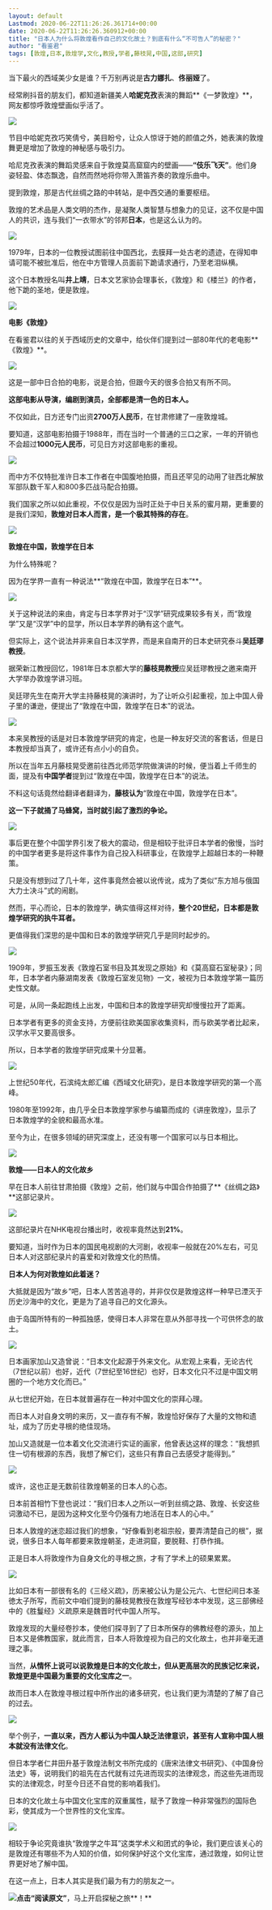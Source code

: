 ```yaml
---
layout: default
Lastmod: 2020-06-22T11:26:26.361714+00:00
date: 2020-06-22T11:26:26.360912+00:00
title: "日本人为什么将敦煌看作自己的文化故土？到底有什么“不可告人”的秘密？"
author: "看鉴君​"
tags: [敦煌,日本,敦煌学,文化,教授,学者,藤枝晃,中国,这部,研究]
---
```


当下最火的西域美少女是谁？千万别再说是**古力娜扎**、**佟丽娅**了。

经常刷抖音的朋友们，都知道新疆美人**哈妮克孜**表演的舞蹈**《一梦敦煌》**，网友都惊呼敦煌壁画似乎活了。

![](https://images.weserv.nl/?url=https%3A//mmbiz.qpic.cn/mmbiz_jpg/MzRQwBpUAMJp7lfTWicpa9teibrzRQOQzCl3bHicVRmtDs9oR92IbLFt52zq79hneUbIVnvIF0B5y5VZz0CYMArAA/640%3Fwx_fmt%3Djpeg)

节目中哈妮克孜巧笑倩兮，美目盼兮，让众人惊讶于她的颜值之外，她表演的敦煌舞更是增加了敦煌的神秘感与吸引力。

哈尼克孜表演的舞蹈灵感来自于敦煌莫高窟窟内的壁画——**“伎乐飞天”**。他们身姿轻盈、体态飘逸，自然而然地将你带入萧笛齐奏的敦煌乐曲中。

提到敦煌，那是古代丝绸之路的中转站，是中西交通的重要枢纽。

敦煌的艺术品是人类文明的杰作，是凝聚人类智慧与想象力的见证，这不仅是中国人的共识，连与我们“一衣带水”的邻邦**日本**，也是这么认为的。

![](https://images.weserv.nl/?url=https%3A//mmbiz.qpic.cn/mmbiz_jpg/MzRQwBpUAMJp7lfTWicpa9teibrzRQOQzCO3TXIRpNtfwznMQJzWEucDIemCV50Jv3QKeMvRwsicEVibC6kIlicxNSQ/640%3Fwx_fmt%3Djpeg)

1979年，日本的一位教授试图前往中国西北，去膜拜一处古老的遗迹，在得知申请可能不被批准后，他在中方管理人员面前下跪请求通行，乃至老泪纵横。

这个日本教授名叫**井上靖**，日本文艺家协会理事长，《敦煌》和《楼兰》的作者，他下跪的圣地，便是敦煌。

![](https://images.weserv.nl/?url=https%3A//mmbiz.qpic.cn/mmbiz_jpg/MzRQwBpUAMIs9v2WId9pJ743FjSwF3NoWRDqNNPzIptcZK0nDNfHJriadIiavaQTHqZp3lyicvW6v267bDWCHq3Sg/640%3Fwx_fmt%3Djpeg)

**电影《敦煌》**

在看鉴君以往的关于西域历史的文章中，给伙伴们提到过一部80年代的老电影**《敦煌》**。

![](https://images.weserv.nl/?url=https%3A//mmbiz.qpic.cn/mmbiz_jpg/MzRQwBpUAMJp7lfTWicpa9teibrzRQOQzCbKjpsNBpiaLMIpJvwWRic1x1OhUIzA2aZcyHVgCiaiaTv2q2LRI3nutnbg/640%3Fwx_fmt%3Djpeg)

这是一部中日合拍的电影，说是合拍，但跟今天的很多合拍又有所不同。

**这部电影从导演，编剧到演员，全部都是清一色的日本人。**

不仅如此，日方还专门出资**2700万人民币**，在甘肃修建了一座敦煌城。

要知道，这部电影拍摄于1988年，而在当时一个普通的三口之家，一年的开销也不会超过**1000元人民币**，可见日方对这部电影的重视。

![](https://images.weserv.nl/?url=https%3A//mmbiz.qpic.cn/mmbiz_jpg/MzRQwBpUAMJp7lfTWicpa9teibrzRQOQzCJe3FfoSBjTTNT3uTD3Qo4Upq62shVJa6sadqgk4CjQj5icLdanUeWicg/640%3Fwx_fmt%3Djpeg)

而中方不仅特批准许日本工作者在中国腹地拍摄，而且还罕见的动用了驻西北解放军部队数千军人和800多匹战马配合拍摄。

我们国家之所以如此重视，不仅仅是因为当时正处于中日关系的蜜月期，更重要的是我们深知，**敦煌对日本人而言，是一个极其特殊的存在**。

![](https://images.weserv.nl/?url=https%3A//mmbiz.qpic.cn/mmbiz_jpg/MzRQwBpUAMIs9v2WId9pJ743FjSwF3NonFD4JAsoib6bDIq56YbicSXicKCOdseQQPxPFlhPLRicEELKK54xOE4Jlg/640%3Fwx_fmt%3Djpeg)

**敦煌在中国，敦煌学在日本**

为什么特殊呢？

因为在学界一直有一种说法**“敦煌在中国，敦煌学在日本”**。

![](https://images.weserv.nl/?url=https%3A//mmbiz.qpic.cn/mmbiz_png/MzRQwBpUAMJp7lfTWicpa9teibrzRQOQzCqx90VcyUH4SjGjzuuURvlJx1kVSK1YqLd2uvrsolqtXPdvquy7F0Aw/640%3Fwx_fmt%3Dpng)

关于这种说法的来由，肯定与日本学界对于“汉学”研究成果较多有关，而“敦煌学”又是“汉学”中的显学，所以日本学界的确有这个底气。

但实际上，这个说法并非来自日本汉学界，而是来自南开的日本史研究泰斗**吴廷璆教授**。

据荣新江教授回忆，1981年日本京都大学的**藤枝晃教授**应吴廷璆教授之邀来南开大学举办敦煌学讲习班。

吴廷璆先生在南开大学主持藤枝晃的演讲时，为了让听众引起重视，加上中国人骨子里的谦逊，便提出了“敦煌在中国，敦煌学在日本”的说法。

![](https://images.weserv.nl/?url=https%3A//mmbiz.qpic.cn/mmbiz_jpg/MzRQwBpUAMJp7lfTWicpa9teibrzRQOQzC1icatQqJ0u68ibFiaDRtroSFjmYoufsWLU9mNvkhEj9SbAlVSmRQ08TQw/640%3Fwx_fmt%3Djpeg)

本来吴教授的话是对日本敦煌学研究的肯定，也是一种友好交流的客套话，但是日本教授却当真了，或许还有点小小的自负。

所以在当年五月藤枝晃受邀前往西北师范学院做演讲的时候，便当着上千师生的面，提及有**中国学者**提到过“敦煌在中国，敦煌学在日本”的说法。

不料这句话竟然给翻译者翻译为，**藤枝认为**“敦煌在中国，敦煌学在日本”。

**这一下子就捅了马蜂窝，当时就引起了激烈的争论。**

![](https://images.weserv.nl/?url=https%3A//mmbiz.qpic.cn/mmbiz_png/MzRQwBpUAMJp7lfTWicpa9teibrzRQOQzCCLV4ia2bFuqia5EKDf1SrZu92S27ReOUIHJlIsY2CwjsjAVq9gV2VBWw/640%3Fwx_fmt%3Dpng)

事后更在整个中国学界引发了极大的震动，但是相较于批评日本学者的傲慢，当时的中国学者更多是将这件事作为自己投入科研事业，在敦煌学上超越日本的一种鞭策。

只是没有想到过了几十年，这件事竟然会被以讹传讹，成为了类似“东方旭与俄国大力士决斗”式的闹剧。

然而，平心而论，日本的敦煌学，确实值得这样对待，**整个20世纪，日本都是敦煌学研究的执牛耳者。**

更值得我们深思的是中国和日本的敦煌学研究几乎是同时起步的。

![](https://images.weserv.nl/?url=https%3A//mmbiz.qpic.cn/mmbiz_jpg/MzRQwBpUAMJp7lfTWicpa9teibrzRQOQzCUyPIIFjZD4ncCQicicJgxtPBiaE86861cZictZLXwNXE70Zjt01ke1kIBw/640%3Fwx_fmt%3Djpeg)

1909年，罗振玉发表《敦煌石室书目及其发现之原始》和《莫高窟石室秘录》；同年，日本学者内藤湖南发表《敦煌石室发见物》一文，被视为日本敦煌学第一篇历史性文献。

可是，从同一条起跑线上出发，中国和日本的敦煌学研究却慢慢拉开了距离。

日本学者有更多的资金支持，方便前往欧美国家收集资料，而与欧美学者比起来，汉学水平又要高很多。

所以，日本学者的敦煌学研究成果十分显著。

![](https://images.weserv.nl/?url=https%3A//mmbiz.qpic.cn/mmbiz_jpg/MzRQwBpUAMJp7lfTWicpa9teibrzRQOQzCsnbXJwhsEqPBXulTGlRAJnEwOAHhXMjEFOmLtVFVMMJT4R48dTexmw/640%3Fwx_fmt%3Djpeg)

上世纪50年代，石滨纯太郎汇编《西域文化研究》，是日本敦煌学研究的第一个高峰。

1980年至1992年，由几乎全日本敦煌学家参与编纂而成的《讲座敦煌》，显示了日本敦煌学的全貌和最高水准。

至今为止，在很多领域的研究深度上，还没有哪一个国家可以与日本相比。

![](https://images.weserv.nl/?url=https%3A//mmbiz.qpic.cn/mmbiz_jpg/MzRQwBpUAMIs9v2WId9pJ743FjSwF3NoaHwVibHcpQSia3YuV6oP5NoM8c1CQnt5vy3jEic2DWQywF6Y83dD0Shpg/640%3Fwx_fmt%3Djpeg)

**敦煌——日本人的文化故乡**

早在日本人前往甘肃拍摄《敦煌》之前，他们就与中国合作拍摄了**《丝绸之路》**这部记录片。

![](https://images.weserv.nl/?url=https%3A//mmbiz.qpic.cn/mmbiz_jpg/MzRQwBpUAMJp7lfTWicpa9teibrzRQOQzCAibqwILM1sLKBtiaS8ngSmCgFt5jfpNXUwxwficqm6D8UULtSGBO9rfng/640%3Fwx_fmt%3Djpeg)

这部纪录片在NHK电视台播出时，收视率竟然达到**21%**。

要知道，当时作为日本的国民电视剧的大河剧，收视率一般就在20%左右，可见日本人对这部纪录片的喜爱和对敦煌文化的热情。

**日本人为何对敦煌如此着迷？**

大抵就是因为“故乡”吧，日本人苦苦追寻的，并非仅仅是敦煌这样一种早已湮灭于历史沙海中的文化，更是为了追寻自己的文化源头。

由于岛国所特有的一种孤独感，使得日本人非常在意从外部寻找一个可供怀念的故土。

![](https://images.weserv.nl/?url=https%3A//mmbiz.qpic.cn/mmbiz_jpg/MzRQwBpUAMJp7lfTWicpa9teibrzRQOQzCf5fCl8HicN3ktot7dOqRo92yYNbnOF4ZaGFAGtwINATjUeHfPmic4Ucg/640%3Fwx_fmt%3Djpeg)

日本画家加山又造曾说：“日本文化起源于外来文化。从宏观上来看，无论古代（7世纪以前）也好，近代（7世纪至16世纪）也好，日本文化只不过是中国文明圈的一个地方文化而已。”

从七世纪开始，在日本就普遍存在一种对中国文化的崇拜心理。

而日本人对自身文明的来历，又一直存有不解，敦煌恰好保存了大量的文物和遗址，成为了历史寻根的绝佳现场。

加山又造就是一位本着文化交流进行实证的画家，他曾表达这样的理念：“我想抓住一切有根源的东西，我想了解它们，这些只有靠自己去感受才能得到。”

![](https://images.weserv.nl/?url=https%3A//mmbiz.qpic.cn/mmbiz_jpg/MzRQwBpUAMJp7lfTWicpa9teibrzRQOQzCdPjpZRakSMseXKum7Yr625HGIIWCAlgDd5KViaxV93jSiaYepgaz5Djg/640%3Fwx_fmt%3Djpeg)

或许，这也正是无数前往敦煌朝圣的日本人的心态。

日本前首相竹下登也说过：“我们日本人之所以一听到丝绸之路、敦煌、长安这些词激动不已，是因为这种文化至今仍强有力地活在日本人的心中。”

日本人敦煌的迷恋超过我们的想象，“好像看到老祖宗般，要弄清楚自己的根”，据说，很多日本人每年都要来敦煌朝圣，走进洞窟，要脱鞋、打恭作揖。

正是日本人将敦煌作为自身文化的寻根之旅，才有了学术上的硕果累累。

![](https://images.weserv.nl/?url=https%3A//mmbiz.qpic.cn/mmbiz_jpg/MzRQwBpUAMJp7lfTWicpa9teibrzRQOQzC6FY5WesiamSVFXGyXQgexeSkezDJU9Cu3DaQKorJPCUticiaNjx1Yqniag/640%3Fwx_fmt%3Djpeg)

比如日本有一部很有名的《三经义疏》，历来被公认为是公元六、七世纪间日本圣徳太子所写，而前文中咱们提到的藤枝晃教授在敦煌写经钞本中发现，这三部佛经中的《胜鬘经》义疏原来是魏晋时代中国人所写。

敦煌发现的大量经卷抄本，使他们探寻到了了日本所保存的佛教经卷的源头，加上日本又是佛教国家，就此而言，日本人将敦煌视为自己的文化故土，也并非毫无道理之事。

当然，**从情怀上说可以说敦煌是日本的文化故土，但从更高层次的民族记忆来说，敦煌更是中国最为重要的文化宝库之一**。

故而日本人在敦煌寻根过程中所作出的诸多研究，也让我们更为清楚的了解了自己的过去。

![](https://images.weserv.nl/?url=https%3A//mmbiz.qpic.cn/mmbiz_jpg/MzRQwBpUAMJp7lfTWicpa9teibrzRQOQzCUsiag0bKTHzUYJIR1sMibe00YRGHbBpAn6bF8xicicBxbzv3LnbiaYJJg8w/640%3Fwx_fmt%3Djpeg)

举个例子，**一直以来，西方人都认为中国人缺乏法律意识，甚至有人宣称中国人根本就没有法律文化**。

但日本学者仁井田升基于敦煌法制文书所完成的《唐宋法律文书研究》、《中国身份法史》等，说明我们的祖先在古代就有过先进而现实的法律观念，而这些先进而现实的法律观念，时至今日还不自觉的影响着我们。

日本的文化故土与中国文化宝库的双重属性，赋予了敦煌一种非常强烈的国际色彩，使其成为一个世界性的文化宝库。

![](https://images.weserv.nl/?url=https%3A//mmbiz.qpic.cn/mmbiz_jpg/MzRQwBpUAMJp7lfTWicpa9teibrzRQOQzCUbjjJwlGbE9P9trtdlCibMXJy2ICgdahzib95feV7aPw3UTibnlAR2gew/640%3Fwx_fmt%3Djpeg)

相较于争论究竟谁执“敦煌学之牛耳”这类学术义和团式的争论，我们更应该关心的是敦煌还有哪些不为人知的价值，如何保护好这个文化宝库，通过敦煌，如何让世界更好地了解中国。

在这一点上，日本人其实是我们最为有力的朋友之一。

**![](https://images.weserv.nl/?url=https%3A//mmbiz.qpic.cn/mmbiz_gif/MzRQwBpUAMITncKrKjSk5icJgvibfVpjAWxWKLNwxvn8yM8wZmnWQt08nT7ibeYjXLoKsSGssjkZYVibHG5iaedECUA/640%3Fwx_fmt%3Dgif)**点击**“阅读原文”**，马上开启探秘之旅**！**

